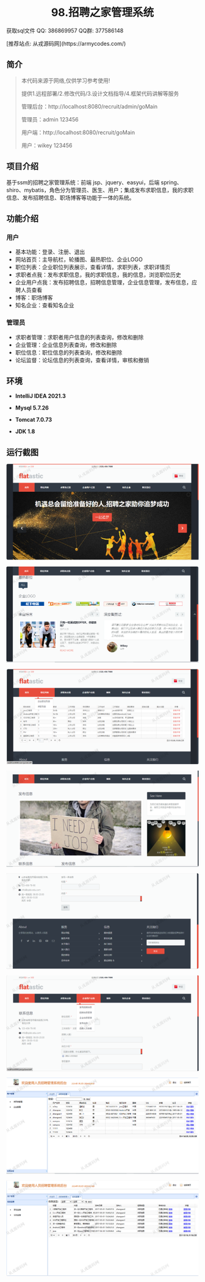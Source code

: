 <p><h1 align="center">98.招聘之家管理系统</h1></p>

<p> 获取sql文件 QQ: 386869957 QQ群: 377586148 </p>
<p> [推荐站点: 从戎源码网](https://armycodes.com/) </p>

## 简介

> 本代码来源于网络,仅供学习参考使用!
>
> 提供1.远程部署/2.修改代码/3.设计文档指导/4.框架代码讲解等服务
> 
> 管理后台：http://localhost:8080/recruit/admin/goMain
> 
> 管理员：admin 123456
> 
> 用户端：http://localhost:8080/recruit/goMain
> 
> 用户：wikey 123456
>

## 项目介绍
基于ssm的招聘之家管理系统：前端 jsp、jquery、easyui，后端 spring、shiro、mybatis，角色分为管理员、医生、用户；集成发布求职信息，我的求职信息、发布招聘信息、职场博客等功能于一体的系统。

## 功能介绍

### 用户

- 基本功能：登录、注册、退出
- 网站首页：主导航栏，轮播图、最热职位、企业LOGO
- 职位列表：企业职位列表展示，查看详情，求职列表，求职详情页
- 求职者点我：发布求职信息，我的求职信息，我的信息，浏览职位历史
- 企业用户点我：发布招聘信息，招聘信息管理，企业信息管理，发布信息，应聘人员查看
- 博客：职场博客
- 知名企业：查看知名企业

### 管理员

- 求职者管理：求职者用户信息的列表查询，修改和删除
- 企业管理：企业信息列表查询，修改和删除
- 职位信息：职位信息的列表查询，修改和删除
- 论坛监督：论坛信息的列表查询，查看详情，审核和撤销

## 环境

- <b>IntelliJ IDEA 2021.3</b>

- <b>Mysql 5.7.26</b>

- <b>Tomcat 7.0.73</b>

- <b>JDK 1.8</b>

## 运行截图
![](screenshot/1.png)

![](screenshot/2.png)

![](screenshot/3.png)

![](screenshot/4.png)

![](screenshot/5.png)

![](screenshot/6.png)

![](screenshot/7.png)

![](screenshot/8.png)
